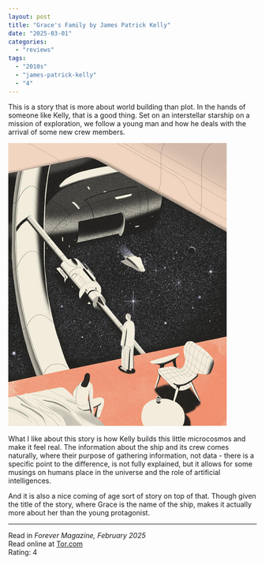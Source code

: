 ```yaml
---
layout: post
title: "Grace's Family by James Patrick Kelly"
date: "2025-03-01"
categories:
  - "reviews"
tags:
  - "2010s"
  - "james-patrick-kelly"
  - "4"
---
```


This is a story that is more about world building than plot.
In the hands of someone like Kelly, that is a good thing.
Set on an interstellar starship on a mission of exploration, we follow a young man and how he deals with the arrival of some new crew members.

![Tor.com](/assets/images/gracesfamily.jpg)

What I like about this story is how Kelly builds this little microcosmos and make it feel real.
The information about the ship and its crew comes naturally, where their purpose of gathering information, not data - there is a specific point to the difference, is not fully explained, but it allows for some musings on humans place in the universe and the role of artificial intelligences.

And it is also a nice coming of age sort of story on top of that. Though given the title of the story, where Grace is the name of the ship, makes it actually more about her than the young protagonist.

* * *

Read in _Forever Magazine, February 2025_\
Read online at [Tor.com](https://www.tor.com/2018/05/16/graces-family-james-patrick-kelly/)\
Rating: 4
